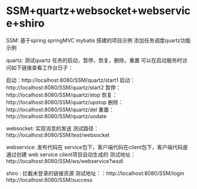 # SSM+quartz+websocket+webservice+shiro

SSM:
基于spring springMVC mybatis 搭建的项目示例
添加任务调度quartz功能示例

quartz:
测试quartz 任务的启动，暂停，恢复，删除，重置
可以在启动服务时访问如下链接查看工作台日子：

启动：http://localhost:8080/SSM/quartz/start1
启动：http://localhost:8080/SSM/quartz/start2
暂停：http://localhost:8080/SSM/quartz/stop
恢复：http://localhost:8080/SSM/quartz/upstop
删除：http://localhost:8080/SSM/quartz/del
重置：http://localhost:8080/SSM/quartz/uodate


websocket:
 实现消息的发送
测试路径： http://localhost:8080/SSM/test/websocket

webservice:
发布代码在 service包下，客户端代码在client包下，客户端代码是通过创建 web service cilent项目自动生成的
测试地址：http://localhost:8080/SSM/ws/webservice?wsdl

shiro : 拦截未登录的链接资源
测试地址：：http://localhost:8080/SSM/login
http://localhost:8080/SSM/success
